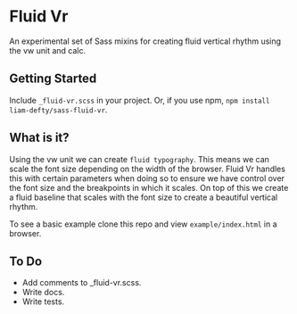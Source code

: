 # Fluid Vr

An experimental set of Sass mixins for creating fluid vertical rhythm using the vw unit and calc. 

## Getting Started

Include `_fluid-vr.scss` in your project. Or, if you use npm, `npm install liam-defty/sass-fluid-vr`.

## What is it?

Using the vw unit we can create `fluid typography`. This means we can scale the font size depending on the width of the browser. Fluid Vr handles this with certain parameters when doing so to ensure we have control over the font size and the breakpoints in which it scales. On top of this we create a fluid baseline that scales with the font size to create a beautiful vertical rhythm. 

To see a basic example clone this repo and view `example/index.html` in a browser.

## To Do

- Add comments to _fluid-vr.scss.
- Write docs.
- Write tests.
